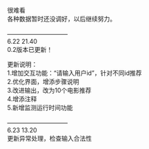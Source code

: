 很难看<br>
各种数据暂时还没调好，以后继续努力。<br>
<br>
——————————<br>
6.22 21.40<br>
0.2版本已更新！<br>

更新说明：<br>
1.增加交互功能：“请输入用户id”，针对不同id推荐<br>
2.优化界面，增添步骤说明<br>
3.改进输出，改为10个电影推荐<br>
4.增添注释<br>
5.新增监测运行时间功能<br>
<br>
——————————<br>
6.23 13.20<br>
更新异常处理，检查输入合法性
